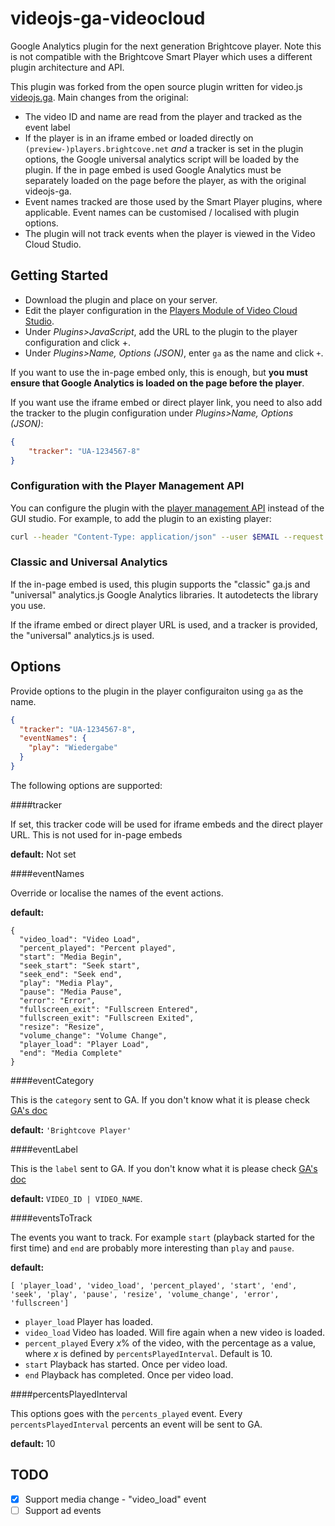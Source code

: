 # videojs-ga-videocloud

Google Analytics plugin for the next generation Brightcove player. Note this is not compatible with the Brightcove Smart Player which uses a different plugin architecture and API.

This plugin was forked from the open source plugin written for video.js [videojs.ga](https://github.com/mickey/videojs-ga). Main changes from the original:

- The video ID and name are read from the player and tracked as the event label
- If the player is in an iframe embed or loaded directly on `(preview-)players.brightcove.net` *and* a tracker is set in the plugin options, the Google universal analytics script will be loaded by the plugin. If the in page embed is used Google Analytics must be separately loaded on the page before the player, as with the original videojs-ga.
- Event names tracked are those used by the Smart Player plugins, where applicable. Event names can be customised / localised with plugin options.
- The plugin will not track events when the player is viewed in the Video Cloud Studio.

## Getting Started
* Download the plugin and place on your server.
* Edit the player configuration in the [Players Module of Video Cloud Studio](https://studio.brightcove.com/products/videocloud/players).
* Under _Plugins>JavaScript_, add the URL to the plugin to the player configuration and click +.
* Under _Plugins>Name, Options (JSON)_, enter `ga` as the name and click `+`.

If you want to use the in-page embed only, this is enough, but **you must ensure that Google Analytics is loaded on the page before the player**.

If you want use the iframe embed or direct player link, you need to also add the tracker to the plugin configuration under _Plugins>Name, Options (JSON)_:

```json
{
    "tracker": "UA-1234567-8"
}
```

### Configuration with the Player Management API

You can configure the plugin with the [player management API](http://docs.brightcove.com/en/video-cloud/player-management/index.html) instead of the GUI studio. For example, to add the plugin to an existing player:

```bash
curl --header "Content-Type: application/json" --user $EMAIL --request PATCH --data '{"scripts":["http://example.com/videojs.ga.videocloud.js"],"plugins":[{"name":"ga","options":{"tracker":"UA-1234567-8","eventNames":{"play":"Wiedergabe"}}}]}' https://players.api.brightcove.com/v1/accounts/$ACCOUNT_ID/players/$PLAYER_ID/configuration
```

### Classic and Universal Analytics

If the in-page embed is used, this plugin supports the "classic" ga.js and "universal" analytics.js Google Analytics libraries. It autodetects the library you use.

If the iframe embed or direct player URL is used, and a tracker is provided, the "universal" analytics.js is used.

## Options

Provide options to the plugin in the player configuraiton using `ga` as the name.

```json
{
  "tracker": "UA-1234567-8",
  "eventNames": {
    "play": "Wiedergabe"
  }
}
```

The following options are supported:

####tracker

If set, this tracker code will be used for iframe embeds and the direct player URL. This is not used for in-page embeds

**default:** Not set

####eventNames

Override or localise the names of the event actions.

**default:**
```
{
  "video_load": "Video Load",
  "percent_played": "Percent played",
  "start": "Media Begin",
  "seek_start": "Seek start",
  "seek_end": "Seek end",
  "play": "Media Play",
  "pause": "Media Pause",
  "error": "Error",
  "fullscreen_exit": "Fullscreen Entered",
  "fullscreen_exit": "Fullscreen Exited",
  "resize": "Resize",
  "volume_change": "Volume Change",
  "player_load": "Player Load",
  "end": "Media Complete"
}
```

####eventCategory

This is the ```category``` sent to GA. If you don't know what it is please check [GA's doc](https://developers.google.com/analytics/devguides/collection/gajs/eventTrackerGuide)

**default:** ```'Brightcove Player'```

####eventLabel

This is the ```label``` sent to GA. If you don't know what it is please check [GA's doc](https://developers.google.com/analytics/devguides/collection/gajs/eventTrackerGuide)

**default:** `VIDEO_ID | VIDEO_NAME`.

####eventsToTrack

The events you want to track. For example `start` (playback started for the first time) and `end` are probably more interesting than `play` and `pause`.

**default:**
```
[ 'player_load', 'video_load', 'percent_played', 'start', 'end', 'seek', 'play', 'pause', 'resize', 'volume_change', 'error', 'fullscreen']
```

* `player_load` Player has loaded.
* `video_load` Video has loaded. Will fire again when a new video is loaded.
* `percent_played` Every *x*% of the video, with the percentage as a value, where *x* is defined by `percentsPlayedInterval`. Default is 10.
* `start` Playback has started. Once per video load.
* `end` Playback has completed. Once per video load.

####percentsPlayedInterval

This options goes with the ```percents_played``` event. Every ```percentsPlayedInterval``` percents an event will be sent to GA.

**default:** 10

## TODO

- [x] Support media change - "video_load" event
- [ ] Support ad events
